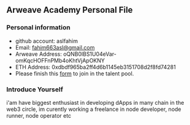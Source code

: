## Arweave Academy Personal File

### Personal information

- github account: aslfahim
- Email: fahim663asl@gmail.com
- Arweave Address: oQNB0lBS1U04eVar-omKqcHOFFnPMb4oKhtVjApOKNY
- ETH Address: 0xdbdf965ba2ff4d6b1145eb3151708d2f8fd74281
- Please finish this [form](https://docs.google.com/forms/d/e/1FAIpQLSfWA5fIIcBgmRppm3jNz5vmf9Mai_QMVil-2pO4r7YKn_Zhtw/viewform?usp=sf_link) to join in the talent pool.

### Introduce Yourself
 i'am have biggest enthusiast in developing dApps in many chain in the web3 circle, im curently working a freelance in node developer, node runner, node operator etc